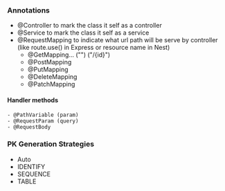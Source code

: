 ### Annotations
- @Controller to mark the class it self as a controller
- @Service to mark the class it self as a service
- @RequestMapping to indicate what url path will be serve by controller (like route.use() in Express or resource name in Nest)
    - @GetMapping... ("") ("/{id}")
    - @PostMapping
    - @PutMapping
    - @DeleteMapping
    - @PatchMapping
#### Handler methods
    - @PathVariable (param)
    - @RequestParam (query)
    - @RequestBody

### PK Generation Strategies
- Auto
- IDENTIFY
- SEQUENCE
- TABLE
